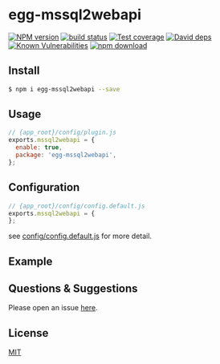 # egg-mssql2webapi

[![NPM version][npm-image]][npm-url]
[![build status][travis-image]][travis-url]
[![Test coverage][codecov-image]][codecov-url]
[![David deps][david-image]][david-url]
[![Known Vulnerabilities][snyk-image]][snyk-url]
[![npm download][download-image]][download-url]

[npm-image]: https://img.shields.io/npm/v/egg-mssql2webapi.svg?style=flat-square
[npm-url]: https://npmjs.org/package/egg-mssql2webapi
[travis-image]: https://img.shields.io/travis/eggjs/egg-mssql2webapi.svg?style=flat-square
[travis-url]: https://travis-ci.org/eggjs/egg-mssql2webapi
[codecov-image]: https://img.shields.io/codecov/c/github/eggjs/egg-mssql2webapi.svg?style=flat-square
[codecov-url]: https://codecov.io/github/eggjs/egg-mssql2webapi?branch=master
[david-image]: https://img.shields.io/david/eggjs/egg-mssql2webapi.svg?style=flat-square
[david-url]: https://david-dm.org/eggjs/egg-mssql2webapi
[snyk-image]: https://snyk.io/test/npm/egg-mssql2webapi/badge.svg?style=flat-square
[snyk-url]: https://snyk.io/test/npm/egg-mssql2webapi
[download-image]: https://img.shields.io/npm/dm/egg-mssql2webapi.svg?style=flat-square
[download-url]: https://npmjs.org/package/egg-mssql2webapi

<!--
Description here.
-->

## Install

```bash
$ npm i egg-mssql2webapi --save
```

## Usage

```js
// {app_root}/config/plugin.js
exports.mssql2webapi = {
  enable: true,
  package: 'egg-mssql2webapi',
};
```

## Configuration

```js
// {app_root}/config/config.default.js
exports.mssql2webapi = {
};
```

see [config/config.default.js](config/config.default.js) for more detail.

## Example

<!-- example here -->

## Questions & Suggestions

Please open an issue [here](https://github.com/eggjs/egg/issues).

## License

[MIT](LICENSE)
